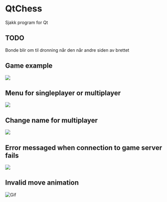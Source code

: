 # QtChess
Sjakk program for Qt
## TODO
Bonde blir om til dronning når den når andre siden av brettet<br>
## Game example
![](https://tarves.no/gif/chessMate.PNG)
## Menu for singleplayer or multiplayer
![](https://tarves.no/gif/chessMulti.PNG)
## Change name for multiplayer
![](https://tarves.no/gif/chessName.PNG)
## Error messaged when connection to game server fails
![](https://tarves.no/gif/chessFailed.PNG)
## Invalid move animation
![Gif](https://tarves.no/gif/chess.gif)
